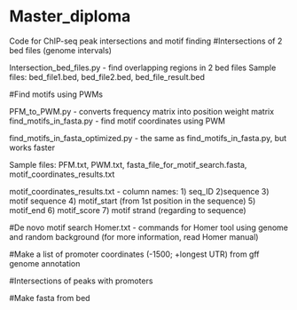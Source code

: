 # Master_diploma
Code for ChIP-seq peak intersections and motif finding
#Intersections of 2 bed files (genome intervals)

Intersection_bed_files.py - find overlapping regions in 2 bed files
Sample files: bed_file1.bed, bed_file2.bed, bed_file_result.bed

#Find motifs using PWMs

PFM_to_PWM.py - converts frequency matrix into position weight matrix
find_motifs_in_fasta.py - find motif coordinates using PWM

find_motifs_in_fasta_optimized.py - the same as find_motifs_in_fasta.py, but works faster

Sample files: PFM.txt, PWM.txt, fasta_file_for_motif_search.fasta, motif_coordinates_results.txt

motif_coordinates_results.txt - column names: 1) seq_ID 2)sequence 3) motif sequence 4) motif_start (from 1st position in the sequence) 5) motif_end 6) motif_score 7) motif strand (regarding to sequence)


#De novo motif search
Homer.txt - commands for Homer tool using genome and random background (for more information, read Homer manual)

#Make a list of promoter coordinates (-1500; +longest UTR) from gff genome annotation

#Intersections of peaks with promoters

#Make fasta from bed
